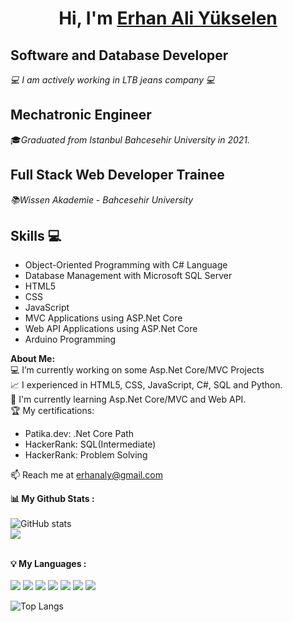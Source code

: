 # <h1 align="center">Hi, I'm <a href="https://github.com/erhanyukselen">Erhan Ali Yükselen</a></h1>
  
## Software and Database Developer
*💻 I am actively working in LTB jeans company 💻*

## Mechatronic Engineer
🎓*Graduated from Istanbul Bahcesehir University in 2021.*

## Full Stack Web Developer Trainee
*📚Wissen Akademie - Bahcesehir University*

## Skills 💻
- Object-Oriented Programming with C# Language
- Database Management with Microsoft SQL Server
- HTML5
- CSS
- JavaScript
- MVC Applications using ASP.Net Core
- Web API Applications using ASP.Net Core
- Arduino Programming

<div>
<strong>About Me:</strong><br>
💻 I’m currently working on some Asp.Net Core/MVC Projects<br>
📈 I experienced in HTML5, CSS, JavaScript, C#, SQL and Python.<br>
📖 I'm currently learning Asp.Net Core/MVC and Web API.<br>
🏆 My certifications: 
<ul>
  <li>Patika.dev: .Net Core Path</li>
  <li>HackerRank: SQL(Intermediate)</li>
  <li>HackerRank: Problem Solving</li>
</ul>
📫 Reach me at <a href="mailto:erhanaly@gmail.com">erhanaly@gmail.com</a><br>

 
<strong>📊 My Github Stats :</strong><br><br>
![GitHub stats](https://github-readme-stats.vercel.app/api?username=erhanyukselen&show_icons=true&count_private=true&include_all_commits=true&theme=radical)<br>
<img align="center" src="https://github-readme-streak-stats.herokuapp.com/?user=erhanyukselen&theme=radical&hide_border=true"/><br><br>
 	
<strong>💡 My Languages :</strong><br><br>
<img src="https://img.shields.io/badge/HTML-239120?style=for-the-badge&logo=html5&logoColor=white"/>
<img src="https://img.shields.io/badge/CSS-239120?&style=for-the-badge&logo=css3&logoColor=white"/> 
<img src="https://img.shields.io/badge/Bootstrap-563D7C?style=for-the-badge&logo=bootstrap&logoColor=white"/>
<img src="https://img.shields.io/badge/JavaScript-323330?style=for-the-badge&logo=javascript&logoColor=F7DF1E"/>
<img src="https://img.shields.io/badge/c%23-%23239120.svg?style=for-the-badge&logo=c-sharp&logoColor=white"/>
<img src="https://img.shields.io/badge/Python-3776AB?style=for-the-badge&logo=python&logoColor=white"/>
<img src="https://img.shields.io/badge/r-%23276DC3.svg?style=for-the-badge&logo=r&logoColor=white"/>


![Top Langs](https://github-readme-stats.vercel.app/api/top-langs/?username=erhanyukselen&langs_count_private=true&theme=radical&card_width=445)<br><br>


